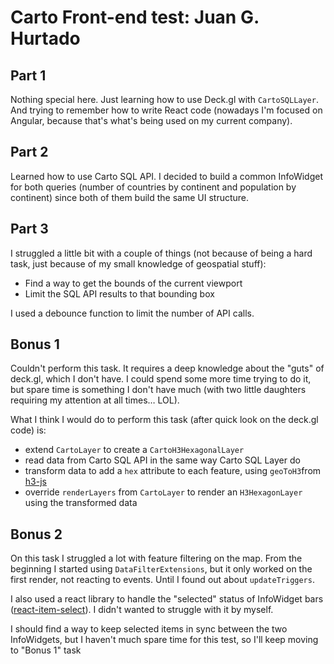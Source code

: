 # Carto Front-end test: Juan G. Hurtado

## Part 1

Nothing special here. Just learning how to use Deck.gl with `CartoSQLLayer`. And trying to remember how to write React code (nowadays I'm focused on Angular, because that's what's being used on my current company).

## Part 2

Learned how to use Carto SQL API. I decided to build a common InfoWidget for both queries (number of countries by continent and population by continent) since both of them build the same UI structure.

## Part 3

I struggled a little bit with a couple of things (not because of being a hard task, just because of my small knowledge of geospatial stuff):

- Find a way to get the bounds of the current viewport
- Limit the SQL API results to that bounding box

I used a debounce function to limit the number of API calls.

## Bonus 1

Couldn't perform this task. It requires a deep knowledge about the "guts" of deck.gl, which I don't have. I could spend some more time trying to do it, but spare time is something I don't have much (with two little daughters requiring my attention at all times… LOL).

What I think I would do to perform this task (after quick look on the deck.gl code) is:

- extend `CartoLayer` to create a `CartoH3HexagonalLayer`
- read data from Carto SQL API in the same way Carto SQL Layer do
- transform data to add a `hex` attribute to each feature, using `geoToH3`from [h3-js](https://github.com/uber/h3-js)
- override `renderLayers` from `CartoLayer` to render an `H3HexagonLayer` using the transformed data

## Bonus 2

On this task I struggled a lot with feature filtering on the map. From the beginning I started using `DataFilterExtensions`, but it only worked on the first render, not reacting to events. Until I found out about `updateTriggers`.

I also used a react library to handle the "selected" status of InfoWidget bars ([react-item-select](https://github.com/goldenshun/react-item-select)). I didn't wanted to struggle with it by myself.

I should find a way to keep selected items in sync between the two InfoWidgets, but I haven't much spare time for this test, so I'll keep moving to "Bonus 1" task
